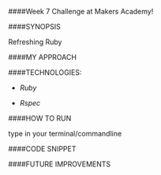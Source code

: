 ####Week 7 Challenge at Makers Academy!

####SYNOPSIS

Refreshing Ruby

####MY APPROACH


####TECHNOLOGIES:

- *Ruby*

- *Rspec*



####HOW TO RUN

type in your terminal/commandline


####CODE SNIPPET


####FUTURE IMPROVEMENTS



